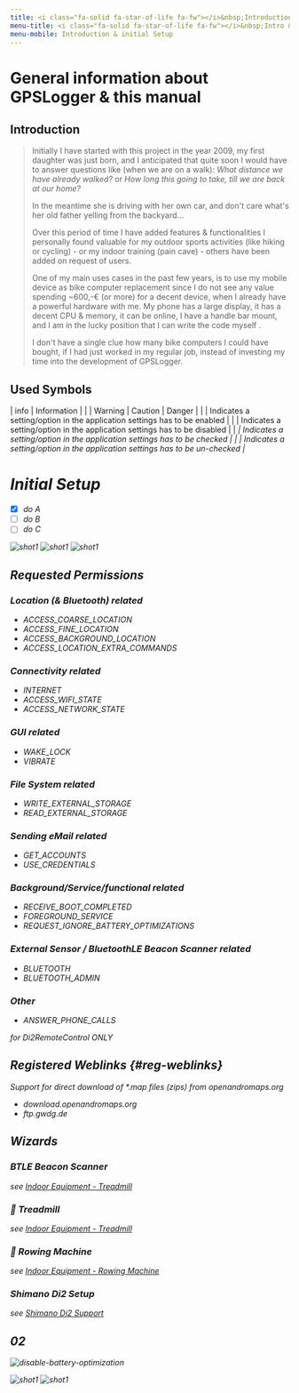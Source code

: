 ```yaml
---
title: <i class="fa-solid fa-star-of-life fa-fw"></i>&nbsp;Introduction & Initial Setup
menu-title: <i class="fa-solid fa-star-of-life fa-fw"></i>&nbsp;Intro & Initial Setup
menu-mobile: Introduction & initial Setup
---
```


# General information about GPSLogger & this manual

## Introduction

> Initially I have started with this project in the year 2009, my first daughter was just born, and I anticipated that
> quite soon I would have to answer questions like (when we are on a walk): _What distance we have already walked?_ or
> _How long this going to take, till we are back at our home?_
> 
> In the meantime she is driving with her own car, and don't care what's her old father yelling from the backyard...
> 
> Over this period of time I have added features & functionalities I personally found valuable for my outdoor sports
> activities (like hiking or cycling) - or my indoor training (pain cave) - others have been added on request of users.
> 
> One of my main uses cases in the past few years, is to use my mobile device as bike computer replacement since I do
> not see any value spending ~600,-€ (or more) for a decent device, when I already have a powerful hardware with me.
> My phone has a large display, it has a decent CPU & memory, it can be online, I have a handle bar mount, and I am
> in the lucky position that I can write the code myself <i class="fa-solid fa-face-grin-squint-tears"></i>.
> 
> I don't have a single clue how many bike computers I could have bought, if I had just worked in my regular job,
> instead of investing my time into the development of GPSLogger.

## Used Symbols

| <span class="material-icons fa-fw">info</span> | Information |
| <i class="fa-solid fa-warning fa-fw"></i> | Warning \| Caution \| Danger |
| <i class="fa-solid fa-toggle-on fa-fw"></i> | Indicates a setting/option in the application settings has to be enabled |
| <i class="fa-solid fa-toggle-off fa-fw"></i> | Indicates a setting/option in the application settings has to be disabled |
| <i class="fa-solid fa-square-check fa-fw"> | Indicates a setting/option in the application settings has to be checked |
| <i class="fa-solid fa-square fa-fw"></i> | Indicates a setting/option in the application settings has to be un-checked |

# Initial Setup

- [x] do A
- [ ] do B
- [ ] do C

<span class="shot">![shot1](/assets/img/gpsl/Screenshot_1642147035_50.png)</span>
<span class="shot">![shot1](/assets/img/gpsl/Screenshot_1642147060_50.png)</span>
<span class="shot">![shot1](/assets/img/gpsl/Screenshot_1642147087_50.png)</span>

## Requested Permissions
### Location (& Bluetooth) related
- ACCESS_COARSE_LOCATION
- ACCESS_FINE_LOCATION
- ACCESS_BACKGROUND_LOCATION
- ACCESS_LOCATION_EXTRA_COMMANDS

### Connectivity related
- INTERNET
- ACCESS_WIFI_STATE
- ACCESS_NETWORK_STATE

### GUI related
- WAKE_LOCK
- VIBRATE

### File System related
- WRITE_EXTERNAL_STORAGE
- READ_EXTERNAL_STORAGE

### Sending eMail related
- GET_ACCOUNTS
- USE_CREDENTIALS

### Background/Service/functional related
- RECEIVE_BOOT_COMPLETED
- FOREGROUND_SERVICE
- REQUEST_IGNORE_BATTERY_OPTIMIZATIONS

### External Sensor / BluetoothLE Beacon Scanner related
- BLUETOOTH
- BLUETOOTH_ADMIN

### Other
- ANSWER_PHONE_CALLS

for Di2RemoteControl ONLY

## Registered Weblinks {#reg-weblinks}

Support for direct download of *.map files (zips) from openandromaps.org
- download.openandromaps.org
- ftp.gwdg.de

## Wizards

### <i class="fa-brands fa-bluetooth"></i> BTLE Beacon Scanner <i class="fa-solid fa-shield-virus"></i>

see [Indoor Equipment - Treadmill](../7100-indoor/#-treadmill)

### 🏃 Treadmill

see [Indoor Equipment - Treadmill](../7100-indoor/#-treadmill)

### 🚣 Rowing Machine

see [Indoor Equipment - Rowing Machine](../7100-indoor/#-rowing-machine)

### <i class="fa-solid fa-gears"></i> Shimano Di2 Setup

see [Shimano Di2 Support](../7200-di2/)

## 02

<span class="shot">![disable-battery-optimization](/assets/img/gpsl/backg001.png)</span>

<span class="shot">![shot1](/assets/img/gpsl/Screenshot_1642148288_50.png)</span>
<span class="shot">![shot1](/assets/img/gpsl/Screenshot_1642148295_50.png)</span>
